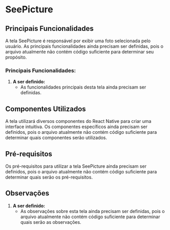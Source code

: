 # SeePicture

## Principais Funcionalidades

A tela SeePicture é responsável por exibir uma foto selecionada pelo usuário. As principais funcionalidades ainda precisam ser definidas, pois o arquivo atualmente não contém código suficiente para determinar seu propósito.

### Principais Funcionalidades:

1. **A ser definido:**
   - As funcionalidades principais desta tela ainda precisam ser definidas.

## Componentes Utilizados

A tela utilizará diversos componentes do React Native para criar uma interface intuitiva. Os componentes específicos ainda precisam ser definidos, pois o arquivo atualmente não contém código suficiente para determinar quais componentes serão utilizados.

## Pré-requisitos

Os pré-requisitos para utilizar a tela SeePicture ainda precisam ser definidos, pois o arquivo atualmente não contém código suficiente para determinar quais serão os pré-requisitos.

## Observações

1. **A ser definido:**
   - As observações sobre esta tela ainda precisam ser definidas, pois o arquivo atualmente não contém código suficiente para determinar quais serão as observações.